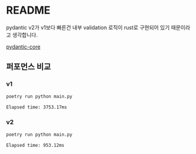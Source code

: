 # README

pydantic v2가 v1보다 빠른건 내부 validation 로직이 rust로 구현되어 있기 때문이라고 생각합니다.

[pydantic-core](https://github.com/pydantic/pydantic-core?tab=readme-ov-file#pydantic-core)

## 퍼포먼스 비교

### v1

```bash
poetry run python main.py

Elapsed time: 3753.17ms
```

### v2

```bash
poetry run python main.py

Elapsed time: 953.12ms
```

